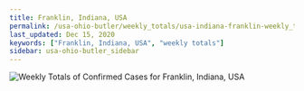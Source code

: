 ```yaml
---
title: Franklin, Indiana, USA
permalink: /usa-ohio-butler/weekly_totals/usa-indiana-franklin-weekly_totals.html
last_updated: Dec 15, 2020
keywords: ["Franklin, Indiana, USA", "weekly totals"]
sidebar: usa-ohio-butler_sidebar
---
```


![Weekly Totals of Confirmed Cases for Franklin, Indiana, USA](/covid_tracker/images/graphs/usa-indiana-franklin-weekly_totals_graph.png)
